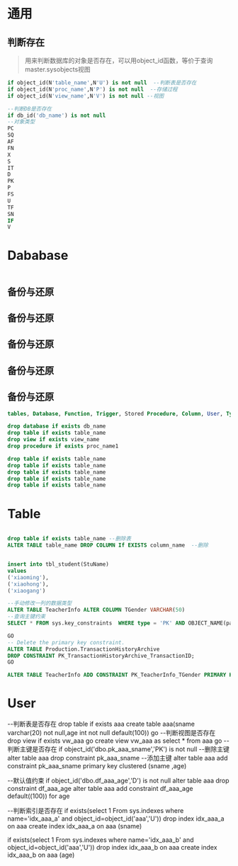 
# 通用
## 判断存在
>用来判断数据库的对象是否存在，可以用object_id函数，等价于查询master.sysobjects视图
```sql
if object_id(N'table_name',N'U') is not null  --判断表是否存在
if object_id(N'proc_name',N'P') is not null  --存储过程
if object_id(N'view_name',N'V') is not null --视图

--判断DB是否存在
if db_id('db_name') is not null 
--对象类型
PC
SQ
AF
FN
X 
S 
IT
D 
PK
P 
FS
U 
TF
SN
IF
V 
```
# Dababase
```sql
```
## 备份与还原
## 备份与还原
## 备份与还原
## 备份与还原
## 备份与还原
```sql
tables, Database, Function, Trigger, Stored Procedure, Column, User, Type, View, Schema

drop database if exists db_name 
drop table if exists table_name 
drop view if exists view_name 
drop procedure if exists proc_name1

drop table if exists table_name
drop table if exists table_name
drop table if exists table_name
drop table if exists table_name
drop table if exists table_name

```


# Table
```sql

drop table if exists table_name --删除表
ALTER TABLE table_name DROP COLUMN If EXISTS column_name  --删除


insert into tbl_student(StuName) 
values
('xiaoming'),
('xiaohong'),
('xiaogang')

--手动修改一列的数据类型
ALTER TABLE TeacherInfo ALTER COLUMN TGender VARCHAR(50)
--查询主键约束
SELECT * FROM sys.key_constraints  WHERE type = 'PK' AND OBJECT_NAME(parent_object_id) = N'table_name'

GO  
-- Delete the primary key constraint.  
ALTER TABLE Production.TransactionHistoryArchive  
DROP CONSTRAINT PK_TransactionHistoryArchive_TransactionID;   
GO

ALTER TABLE TeacherInfo ADD CONSTRAINT PK_TeacherInfo_TGender PRIMARY KEY(TGender)

```
# User

--判断表是否存在
drop table if exists aaa
create table aaa(sname varchar(20) not null,age int not null default(100))
go
--判断视图是否存在
drop view if exists vw_aaa
go
create view vw_aaa as
select * from aaa
go
--判断主键是否存在
if object_id('dbo.pk_aaa_sname','PK') is not null
--删除主键
alter table aaa drop constraint pk_aaa_sname
--添加主键
alter table aaa add constraint pk_aaa_sname primary key clustered (sname ,age)

--默认值约束
if object_id('dbo.df_aaa_age','D') is not null
alter table aaa drop constraint df_aaa_age 
alter table aaa add constraint df_aaa_age default((100)) for age

--判断索引是否存在
if exists(select 1 From sys.indexes where name='idx_aaa_a' and object_id=object_id('aaa','U'))
drop index idx_aaa_a on aaa
create index idx_aaa_a on aaa (sname)

if exists(select 1 From sys.indexes where name='idx_aaa_b' and object_id=object_id('aaa','U'))
drop index idx_aaa_b on aaa
create index idx_aaa_b on aaa (age)



